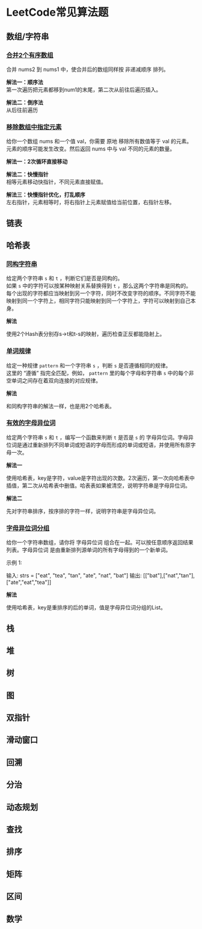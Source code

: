 # LeetCode常见算法题

## 数组/字符串

### [合并2个有序数组](https://leetcode.cn/problems/merge-sorted-array/description)

合并 nums2 到 nums1 中，使合并后的数组同样按 非递减顺序 排列。

**解法一：顺序法**  
第一次遍历把元素都移到num1的末尾，第二次从前往后遍历插入。

**解法二：倒序法**  
从后往前遍历

### [移除数组中指定元素](https://leetcode.cn/problems/remove-element/description/)

给你一个数组 nums 和一个值 val，你需要 原地 移除所有数值等于 val 的元素。元素的顺序可能发生改变。然后返回 nums 中与 val 不同的元素的数量。

**解法一：2次循环直接移动**

**解法二：快慢指针**  
相等元素移动快指针，不同元素直接赋值。

**解法三：快慢指针优化，打乱顺序**  
左右指针，元素相等时，将右指针上元素赋值给当前位置，右指针左移。

## 链表

## 哈希表

### [同构字符串](https://leetcode.cn/problems/isomorphic-strings)

给定两个字符串 `s` 和 `t` ，判断它们是否是同构的。  
如果 `s` 中的字符可以按某种映射关系替换得到 `t` ，那么这两个字符串是同构的。  
每个出现的字符都应当映射到另一个字符，同时不改变字符的顺序。不同字符不能映射到同一个字符上，相同字符只能映射到同一个字符上，字符可以映射到自己本身。 

**解法**

使用2个Hash表分别存s->t和t-s的映射，遍历检查正反都能隐射上。

### [单词规律](https://leetcode.cn/problems/word-pattern)

给定一种规律 `pattern` 和一个字符串 `s` ，判断 `s` 是否遵循相同的规律。  
这里的 “遵循” 指完全匹配，例如， `pattern` 里的每个字母和字符串 `s` 中的每个非空单词之间存在着双向连接的对应规律。

**解法**

和同构字符串的解法一样，也是用2个哈希表。


### [有效的字母异位词](https://leetcode.cn/problems/valid-anagram)

给定两个字符串 `s` 和 `t` ，编写一个函数来判断 `t` 是否是 `s` 的 字母异位词。字母异位词是通过重新排列不同单词或短语的字母而形成的单词或短语，并使用所有原字母一次。

**解法一** 

使用哈希表，key是字符，value是字符出现的次数。2次遍历，第一次向哈希表中插值，第二次从哈希表中删值。哈表表如果被清空，说明字符串是字母异位词。

**解法二** 

先对字符串排序，按序排的字符一样，说明字符串是字母异位词。

### [字母异位词分组](https://leetcode.cn/problems/group-anagrams)

给你一个字符串数组，请你将 字母异位词 组合在一起。可以按任意顺序返回结果列表。字母异位词 是由重新排列源单词的所有字母得到的一个新单词。 

示例 1: 

输入: strs = ["eat", "tea", "tan", "ate", "nat", "bat"] 
输出: [["bat"],["nat","tan"],["ate","eat","tea"]] 


**解法**

使用哈希表，key是重排序的后的单词，值是字母异位词分组的List。

## 栈

## 堆

## 树

## 图

## 双指针

## 滑动窗口

## 回溯

## 分治

## 动态规划

## 查找

## 排序

## 矩阵

## 区间

## 数学